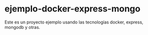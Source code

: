 # ejemplo-docker-express-mongo
Este es un proyecto ejemplo usando las tecnologías docker, express, mongodb y otras.
